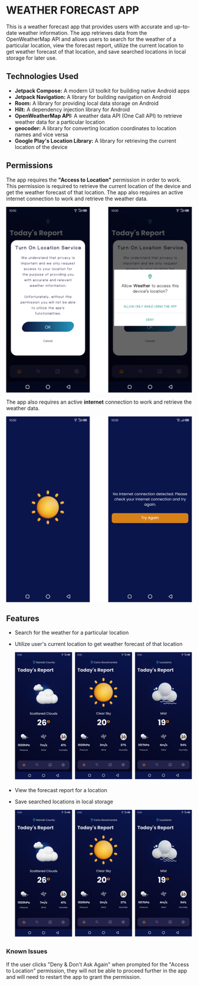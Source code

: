 # WEATHER FORECAST APP
This is a weather forecast app that provides users with accurate and up-to-date weather information. The app retrieves data from the OpenWeatherMap API and allows users to search for the weather of a particular location, view the forecast report, utilize the current location to get weather forecast of that location, and save searched locations in local storage for later use.

## Technologies Used
* **Jetpack Compose:** A modern UI toolkit for building native Android apps
* **Jetpack Navigation:** A library for building navigation on Android
* **Room:** A library for providing local data storage on Android
* **Hilt:** A dependency injection library for Android
* **OpenWeatherMap API:** A weather data API (One Call API) to retrieve weather data for a particular location
* **geocoder:** A library for converting location coordinates to location names and vice versa
* **Google Play's Location Library:** A library for retrieving the current location of the device

## Permissions
The app requires the **"Access to Location"** permission in order to work. This permission is required to retrieve the current location of the device and get the weather forecast of that location. The app also requires an active internet connection to work and retrieve the weather data.

<img src = "images/permissions.png" alt = "Permissions and Network image">

The app also requires an active **internet** connection to work and retrieve the weather data.

<img src = "images/network.png" alt = "Network image">


## Features
* Search for the weather for a particular location
* Utilize user's current location to get weather forecast of that location
  
   <img src = "images/weather.png" alt = "Current weather">

* View the forecast report for a location
* Save searched locations in local storage
  
  <img src = "images/weather.png" alt = "Search and Forecast report image">

### Known Issues
If the user clicks "Deny & Don't Ask Again" when prompted for the "Access to Location" permission, they will not be able to proceed further in the app and will need to restart the app to grant the permission.